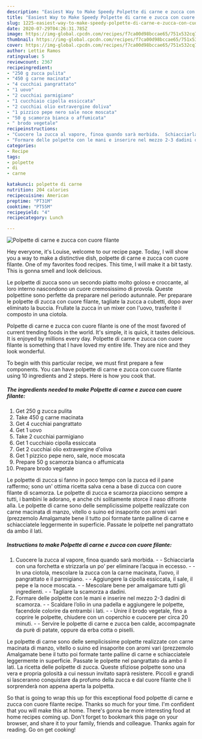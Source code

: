 ```yaml
---
description: "Easiest Way to Make Speedy Polpette di carne e zucca con cuore filante"
title: "Easiest Way to Make Speedy Polpette di carne e zucca con cuore filante"
slug: 1225-easiest-way-to-make-speedy-polpette-di-carne-e-zucca-con-cuore-filante
date: 2020-07-29T04:26:31.785Z
image: https://img-global.cpcdn.com/recipes/f7ca00d98bccae65/751x532cq70/polpette-di-carne-e-zucca-con-cuore-filante-recipe-main-photo.jpg
thumbnail: https://img-global.cpcdn.com/recipes/f7ca00d98bccae65/751x532cq70/polpette-di-carne-e-zucca-con-cuore-filante-recipe-main-photo.jpg
cover: https://img-global.cpcdn.com/recipes/f7ca00d98bccae65/751x532cq70/polpette-di-carne-e-zucca-con-cuore-filante-recipe-main-photo.jpg
author: Lettie Ramos
ratingvalue: 5
reviewcount: 2367
recipeingredient:
- "250 g zucca pulita"
- "450 g carne macinata"
- "4 cucchiai pangrattato"
- "1 uovo"
- "2 cucchiai parmigiano"
- "1 cucchiaio cipolla essiccata"
- "2 cucchiai olio extravergine doliva"
- "1 pizzico pepe nero sale noce moscata"
- "50 g scamorza bianca o affumicata"
- " brodo vegetale"
recipeinstructions:
- "Cuocere la zucca al vapore, finoa quando sarà morbida.  Schiacciarla con una forchetta e strizzarla un po’ per eliminare l’acqua in eccesso.  In una ciotola, mescolare la zucca con la carne macinata, l’uovo, il pangrattato e il parmigiano.  Aggiungere la cipolla essiccata, il sale, il pepe e la noce moscata.  Mescolare bene per amalgamare tutti gli ingredienti.  Tagliare la scamorza a dadini."
- "Formare delle polpette con le mani e inserire nel mezzo 2-3 dadini di scamorza.  Scaldare l’olio in una padella e aggiungere le polpette, facendole colorire da entrambi i lati.  Unire il brodo vegetale, fino a coprire le polpette, chiudere con un coperchio e cuocere per circa 20 minuti.  Servire le polpette di carne e zucca ben calde, accompagnate da purè di patate, oppure da erba cotta o piselli."
categories:
- Recipe
tags:
- polpette
- di
- carne

katakunci: polpette di carne 
nutrition: 204 calories
recipecuisine: American
preptime: "PT31M"
cooktime: "PT55M"
recipeyield: "4"
recipecategory: Lunch

---
```



![Polpette di carne e zucca con cuore filante](https://img-global.cpcdn.com/recipes/f7ca00d98bccae65/751x532cq70/polpette-di-carne-e-zucca-con-cuore-filante-recipe-main-photo.jpg)

Hey everyone, it's Louise, welcome to our recipe page. Today, I will show you a way to make a distinctive dish, polpette di carne e zucca con cuore filante. One of my favorites food recipes. This time, I will make it a bit tasty. This is gonna smell and look delicious.

Le polpette di zucca sono un secondo piatto molto goloso e croccante, al loro interno nascondono un cuore cremosissimo di provola. Queste polpettine sono perfette da preparare nel periodo autunnale. Per preparare le polpette di zucca con cuore filante, tagliate la zucca a cubetti, dopo aver eliminato la buccia. Frullate la zucca in un mixer con l&#39;uovo, trasferite il composto in una ciotola.

Polpette di carne e zucca con cuore filante is one of the most favored of current trending foods in the world. It's simple, it is quick, it tastes delicious. It is enjoyed by millions every day. Polpette di carne e zucca con cuore filante is something that I have loved my entire life. They are nice and they look wonderful.


To begin with this particular recipe, we must first prepare a few components. You can have polpette di carne e zucca con cuore filante using 10 ingredients and 2 steps. Here is how you cook that.

<!--inarticleads1-->

##### The ingredients needed to make Polpette di carne e zucca con cuore filante:

1. Get 250 g zucca pulita
1. Take 450 g carne macinata
1. Get 4 cucchiai pangrattato
1. Get 1 uovo
1. Take 2 cucchiai parmigiano
1. Get 1 cucchiaio cipolla essiccata
1. Get 2 cucchiai olio extravergine d&#39;oliva
1. Get 1 pizzico pepe nero, sale, noce moscata
1. Prepare 50 g scamorza bianca o affumicata
1. Prepare  brodo vegetale


Le polpette di zucca si fanno in poco tempo con la zucca ed il pane raffermo; sono un&#39; ottima ricetta salva cena a base di zucca con cuore filante di scamorza. Le polpette di zucca e scamorza piacciono sempre a tutti, i bambini le adorano, e anche chi solitamente storce il naso difronte alla. Le polpette di carne sono delle semplicissime polpette realizzate con carne macinata di manzo, vitello o suino ed insaporite con aromi vari (prezzemolo Amalgamate bene il tutto poi formate tante palline di carne e schiacciatele leggermente in superficie. Passate le polpette nel pangrattato da ambo il lati. 

<!--inarticleads2-->

##### Instructions to make Polpette di carne e zucca con cuore filante:

1. Cuocere la zucca al vapore, finoa quando sarà morbida. -  - Schiacciarla con una forchetta e strizzarla un po’ per eliminare l’acqua in eccesso. -  - In una ciotola, mescolare la zucca con la carne macinata, l’uovo, il pangrattato e il parmigiano. -  - Aggiungere la cipolla essiccata, il sale, il pepe e la noce moscata. -  - Mescolare bene per amalgamare tutti gli ingredienti. -  - Tagliare la scamorza a dadini.
1. Formare delle polpette con le mani e inserire nel mezzo 2-3 dadini di scamorza. -  - Scaldare l’olio in una padella e aggiungere le polpette, facendole colorire da entrambi i lati. -  - Unire il brodo vegetale, fino a coprire le polpette, chiudere con un coperchio e cuocere per circa 20 minuti. -  - Servire le polpette di carne e zucca ben calde, accompagnate da purè di patate, oppure da erba cotta o piselli.


Le polpette di carne sono delle semplicissime polpette realizzate con carne macinata di manzo, vitello o suino ed insaporite con aromi vari (prezzemolo Amalgamate bene il tutto poi formate tante palline di carne e schiacciatele leggermente in superficie. Passate le polpette nel pangrattato da ambo il lati. La ricetta delle polpette di zucca. Queste sfiziose polpette sono una vera e propria golosità a cui nessun invitato saprà resistere. Piccoli e grandi si lasceranno conquistare da profumo della zucca e dal cuore filante che li sorprenderà non appena aperta la polpetta. 

So that is going to wrap this up for this exceptional food polpette di carne e zucca con cuore filante recipe. Thanks so much for your time. I'm confident that you will make this at home. There's gonna be more interesting food at home recipes coming up. Don't forget to bookmark this page on your browser, and share it to your family, friends and colleague. Thanks again for reading. Go on get cooking!
